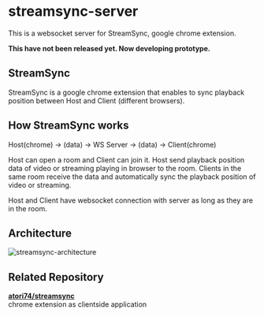 # streamsync-server

This is a websocket server for StreamSync, google chrome extension.

**This have not been released yet. Now developing prototype.**

## StreamSync

StreamSync is a google chrome extension that enables to sync playback position between Host and Client (different browsers).

## How StreamSync works

Host(chrome) -> (data) -> WS Server -> (data) -> Client(chrome)

Host can open a room and Client can join it.
Host send playback position data of video or streaming playing in browser to the room.
Clients in the same room receive the data and automatically sync the playback position of video or streaming. 

Host and Client have websocket connection with server as long as they are in the room.

## Architecture

![streamsync-architecture](https://user-images.githubusercontent.com/36187588/115284798-1a12dc80-a188-11eb-9105-2883d00cdc8d.png)

## Related Repository

**[atori74/streamsync](https://github.com/atori74/streamsync)**  
chrome extension as clientside application
